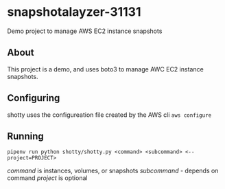 # snapshotalayzer-31131
Demo project to manage AWS EC2 instance snapshots

## About
This project is a demo, and uses boto3 to manage AWC EC2 instance snapshots.

## Configuring

shotty uses the configureation file created by the AWS cli
`aws configure`


## Running

`pipenv run python shotty/shotty.py <command> <subcommand> <--project=PROJECT>`

*command* is instances, volumes, or snapshots
*subcommand* - depends on command 
*project* is optional

